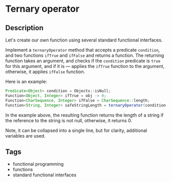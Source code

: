 # Ternary operator

## Description
Let's create our own function using several standard functional interfaces.

Implement a `ternaryOperator` method that accepts a predicate `condition`, and two functions `ifTrue` and `ifFalse` and returns a function. The returning function takes an argument, and checks if the `condition` predicate is `true` for this argument, and if it is — applies the `ifTrue` function to the argument, otherwise, it applies `ifFalse` function.

Here is an example:

```java
Predicate<Object> condition = Objects::isNull;
Function<Object, Integer> ifTrue = obj -> 0;
Function<CharSequence, Integer> ifFalse = CharSequence::length;
Function<String, Integer> safeStringLength = ternaryOperator(condition, ifTrue, ifFalse);
```

In the example above, the resulting function returns the length of a string if the reference to the string is not null, otherwise, it returns 0.

Note, it can be collapsed into a single line, but for clarity, additional variables are used.

## Tags
- functional programming
- functions
- standard functional interfaces